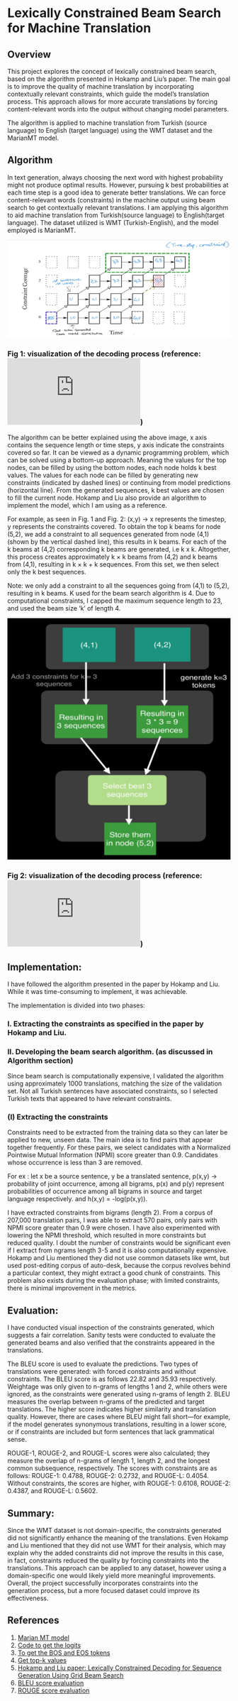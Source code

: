 # Lexically Constrained Beam Search for Machine Translation

## Overview
This project explores the concept of lexically constrained beam search, based on the algorithm presented in Hokamp and Liu’s paper. The main goal is to improve the quality of machine translation by incorporating contextually relevant constraints, which guide the model’s translation process. This approach allows for more accurate translations by forcing content-relevant words into the output without changing model parameters.

The algorithm is applied to machine translation from Turkish (source language) to English (target language) using the WMT dataset and the MarianMT model.

## Algorithm

In text generation, always choosing the next word with highest probability might not produce optimal results. However, pursuing k best probabilities at each time step is a good idea to generate better translations. We can force content-relevant words (constraints) in the machine output using beam search to get contextually relevant translations. I am applying this algorithm to aid machine translation from Turkish(source language) to English(target language). The dataset utilized is WMT (Turkish-English), and the model employed is MarianMT.

![Image Description](images/Visual_explanation_of_algorithm.png)
 
### Fig 1:  visualization of the decoding process (reference: ![Hokamp and liu Paper](https://aclanthology.org/P17-1141.pdf))

The algorithm can be better explained using the above image, x axis contains the sequence length or time steps, y axis indicate the constraints covered so far. It can be viewed as a dynamic programming problem, which can be solved using a bottom-up approach. Meaning the values for the top nodes, can be filled by using the bottom nodes, each node holds k best values. The values for each node can be filled by generating new constraints (indicated by dashed lines) or continuing from model predictions (horizontal line). From the generated sequences, k best values are chosen to fill the current node. Hokamp and Liu also provide an algorithm to implement the model, which I am using as a reference.

For example, as seen in Fig. 1 and Fig. 2:
(x,y) -> x represents the timestep, y represents the constraints covered. To obtain the top k beams for node (5,2), we add a constraint to all sequences generated from node (4,1) (shown by the vertical dashed line), this results in k beams. For each of the k beams at (4,2) corresponding k beams are generated, i.e k x k. Altogether, this process creates approximately k × k beams from (4,2) and k beams from (4,1), resulting in k × k + k sequences. From this set, we then select only the k best sequences.

Note: we only add a constraint to all the sequences going from (4,1) to (5,2), resulting in k beams. K used for the beam search algorithm is 4. Due to computational constraints, I capped the maximum sequence length to 23, and used the beam size ‘k’ of length 4.

![example of generating next k beams. (k = 3](images/example_generating_next_k_beams.png)

### Fig 2:  visualization of the decoding process (reference: ![Hokamp and liu Paper](https://aclanthology.org/P17-1141.pdf))

## Implementation:
I have followed the algorithm presented in the paper by Hokamp and Liu. While it was time-consuming to implement, it was achievable.

The implementation is divided into two phases:
### I. Extracting the constraints as specified in the paper by Hokamp and Liu.
### II. Developing the beam search algorithm. (as discussed in Algorithm section)

Since beam search is computationally expensive, I validated the algorithm using approximately 1000 translations, matching the size of the validation set. Not all Turkish sentences have associated constraints, so I selected Turkish texts that appeared to have relevant constraints.

### (I) Extracting the constraints
Constraints need to be extracted from the training data so they can later be applied to new, unseen data. The main idea is to find pairs that appear together frequently. For these pairs, we select candidates with a Normalized Pointwise Mutual Information (NPMI) score greater than
0.9. Candidates whose occurrence is less than 3 are removed. 

For ex : let x be a source sentence, y be a translated sentence, p(x,y) -> probability of joint occurrence, among all bigrams, p(x) and p(y) represent probabilities of occurrence among all bigrams in source and target language respectively. and h(x,y) = -log(p(x,y)).

I have extracted constraints from bigrams (length 2). From a corpus of 207,000 translation pairs, I was able to extract 570 pairs, only pairs with NPMI score greater than 0.9 were chosen. I have also experimented with lowering the NPMI threshold, which resulted in more constraints but reduced
quality. I doubt the number of constraints would be significant even if I extract from ngrams length 3-5 and it is also computationally expensive. Hokamp and Liu mentioned they did not use common datasets like wmt, but used post-editing corpus of auto-desk, because the corpus revolves behind a particular context, they might extract a good chunk of constraints. This problem also exists during the evaluation phase; with limited constraints, there is minimal improvement in the metrics.

## Evaluation:
I have conducted visual inspection of the constraints generated, which suggests a fair correlation. Sanity tests were conducted to evaluate the generated beams and also verified that the constraints appeared in the translations. 

The BLEU score is used to evaluate the predictions. Two types of translations were generated: with forced constraints and without constraints. The BLEU score is as follows 22.82 and 35.93 respectively. Weightage was only given to n-grams of lengths 1 and 2, while others were ignored, as the constraints were generated using n-grams of length 2. BLEU measures the overlap between n-grams of the predicted and target translations. The higher score indicates higher similarity and translation quality. However, there are cases where BLEU might fall short—for example, if the model generates synonymous translations, resulting in a lower score, or if constraints are included but form sentences that lack grammatical sense.

ROUGE-1, ROUGE-2, and ROUGE-L scores were also calculated; they measure the overlap of n-grams of length 1, length 2, and the longest common subsequence, respectively. The scores with constraints are as follows: ROUGE-1: 0.4788, ROUGE-2: 0.2732, and ROUGE-L: 0.4054. Without constraints, the scores are higher, with ROUGE-1: 0.6108, ROUGE-2: 0.4387, and ROUGE-L: 0.5602.

## Summary:
Since the WMT dataset is not domain-specific, the constraints generated did not significantly enhance the meaning of the translations. Even Hokamp and Liu mentioned that they did not use WMT for their analysis, which may explain why the added constraints did not improve the results in this case, in fact, constraints reduced the quality by forcing constraints into the translations. This approach can be applied to any dataset, however using a domain-specific one would likely yield more meaningful improvements. Overall, the project successfully incorporates constraints into the generation process, but a more focused dataset could improve its effectiveness.

## References

1. [Marian MT model](https://huggingface.co/docs/transformers/model_doc/marian)
2. [Code to get the logits](https://huggingface.co/docs/transformers/main_classes/output)
3. [To get the BOS and EOS tokens](https://huggingface.co/docs/transformers/main_classes/configuration#transformers.PretrainedConfig.decoder_start_token_id)
4. [Get top-k values](https://pytorch.org/docs/stable/generated/torch.topk.html)
5. [Hokamp and Liu paper: Lexically Constrained Decoding for Sequence Generation Using Grid Beam Search](https://arxiv.org/pdf/1704.07138)
6. [BLEU score evaluation](https://www.nltk.org/api/nltk.translate.bleu_score.html)
7. [ROUGE score evaluation](https://huggingface.co/spaces/evaluate-metric/rouge/blob/main/README.md)
